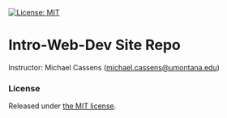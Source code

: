 [![License: MIT](https://img.shields.io/badge/License-MIT-yellow.svg)](https://opensource.org/licenses/MIT)


# Intro-Web-Dev Site Repo
Instructor: Michael Cassens ([michael.cassens@umontana.edu](mailto:michael.cassens@umontana.edu))


### License
Released under [the MIT license](LICENSE).
